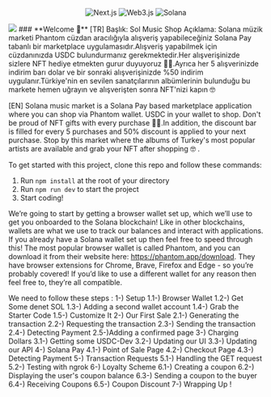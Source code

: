 <p align="center">
<img alt="Next.js" src="https://img.shields.io/badge/-Next.js-black?style=for-the-badge&logo=next.js&logoColor=white" /> 
<img alt="Web3.js" src="https://img.shields.io/badge/-Web3.js-F16822?style=for-the-badge&logo=web3.js&logoColor=white" />
<img alt="Solana" src="https://img.shields.io/badge/-Solana-3C3C3D?style=for-the-badge&logo=solana&logoColor=white" />
</p>

<img src="https://solanapay.com/_next/image?url=%2F_next%2Fstatic%2Fmedia%2Fsolanapay-logo.e34e7b7f.svg&w=256&q=75"/>
### **Welcome 👋**
[TR]
Başlık: Sol Music Shop
Açıklama: Solana müzik marketi Phantom cüzdan aracılığıyla alışveriş yapabileceğiniz Solana Pay tabanlı bir marketplace uygulamasıdır.Alışveriş yapabilmek için cüzdanınızda   USDC bulundurmanız gerekmektedir.Her alışverişinizde sizlere NFT hediye etmekten gurur duyuyoruz 🧙‍♂️.Ayrıca her 5 alışverinizde indirim barı dolar ve bir sonraki alışverişinizde %50 indirim uygulanır.Türkiye'nin en sevilen sanatçılarının albümlerinin bulunduğu bu markete hemen uğrayın ve alışverişten sonra NFT'nizi kapın 🤓

 
[EN]
Solana music market is a Solana Pay based marketplace application where you can shop via Phantom wallet. USDC in your wallet to shop.
Don't be proud of NFT gifts with every purchase 🧙‍♂️.In addition, the discount bar is filled for every 5 purchases and 50% discount is applied to your next purchase. Stop by this market where the albums of Turkey's most popular artists are available and grab your NFT after shopping 🤓 .

To get started with this project, clone this repo and follow these commands:

1. Run `npm install` at the root of your directory
2. Run `npm run dev` to start the project
3. Start coding!

We’re going to start by getting a browser wallet set up, which we’ll use to get you onboarded to the Solana blockchain! Like in other blockchains, wallets are what we use to track our balances and interact with applications. If you already have a Solana wallet set up then feel free to speed through this!
The most popular browser wallet is called Phantom, and you can download it from their website here: https://phantom.app/download. They have browser extensions for Chrome, Brave, Firefox and Edge - so you’re probably covered! If you’d like to use a different wallet for any reason then feel free to, they’re all compatible.

We need to follow these steps : 
1-) Setup 
     1.1-) Browser Wallet
     1.2-) Get Some denet SOL
     1.3-) Adding a second wallet account
     1.4-) Grab the Starter Code
     1.5-) Customize It
2-) Our First Sale
     2.1-) Generating the transaction
     2.2-) Requesting the transaction
     2.3-) Sending the transaction
     2.4-) Detecting Payment
     2.5-)Adding a confirmed page
3-) Charging Dollars
     3.1-) Getting some USDC-Dev
     3.2-) Updating our UI
     3.3-) Updating our API
4-) Solana Pay
     4.1-) Point of Sale Page
     4.2-) Checkout Page
     4.3-) Detecting Payment
5-) Transaction Requests
     5.1-) Handling the GET request
     5.2-) Testing with ngrok
6-) Loyalty Scheme
     6.1-) Creating a coupon
     6.2-) Displaying the user's coupon balance
     6.3-) Sending a coupon to the buyer
     6.4-) Receiving Coupons
     6.5-) Coupon Discount
7-) Wrapping Up !     


     
    

